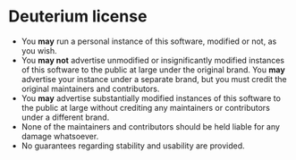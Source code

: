 # Deuterium license
  - You **may** run a personal instance of this software, modified or not, as you wish.
  - You **may not** advertise unmodified or insignificantly modified instances of this software to the public at large under the original brand. You **may** advertise your instance under a separate brand, but you must credit the original maintainers and contributors.
  - You **may** advertise substantially modified instances of this software to the public at large without crediting any maintainers or contributors under a different brand.
  - None of the maintainers and contributors should be held liable for any damage whatsoever.
  - No guarantees regarding stability and usability are provided.
